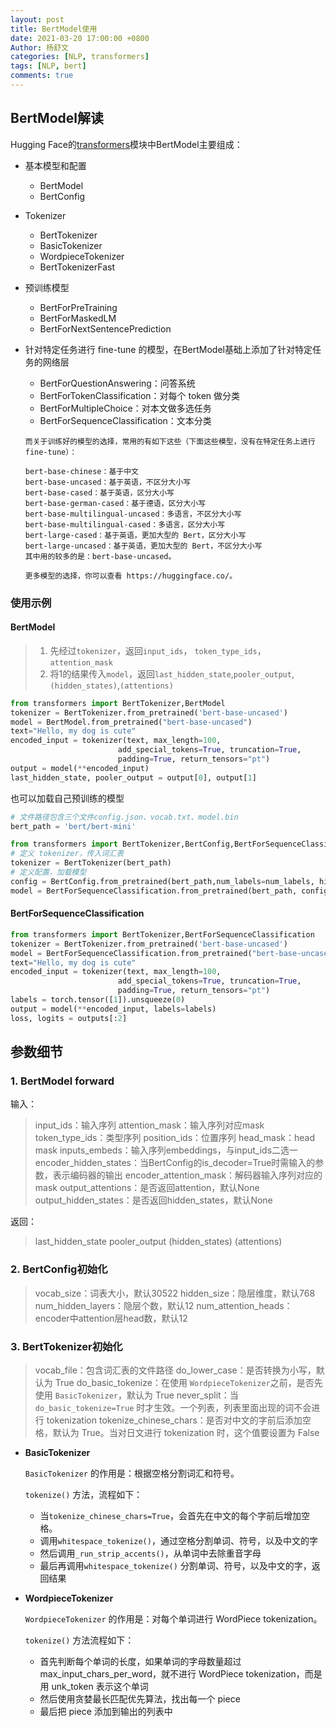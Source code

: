 ```yaml
---
layout: post
title: BertModel使用
date: 2021-03-20 17:00:00 +0800
Author: 杨舒文	
categories: [NLP, transformers] 
tags: [NLP, bert]
comments: true
---
```


## BertModel解读

Hugging Face的[transformers](https://huggingface.co/transformers/)模块中BertModel主要组成：

- 基本模型和配置

  - BertModel
  - BertConfig

- Tokenizer

  - BertTokenizer
  - BasicTokenizer
  - WordpieceTokenizer
  - BertTokenizerFast

- 预训练模型

  - BertForPreTraining
  - BertForMaskedLM
  - BertForNextSentencePrediction

- 针对特定任务进行 fine-tune 的模型，在BertModel基础上添加了针对特定任务的网络层

  - BertForQuestionAnswering：问答系统
  - BertForTokenClassification：对每个 token 做分类
  - BertForMultipleChoice：对本文做多选任务
  - BertForSequenceClassification：文本分类

  ```
  而关于训练好的模型的选择，常用的有如下这些（下面这些模型，没有在特定任务上进行 fine-tune）：
  
  bert-base-chinese：基于中文
  bert-base-uncased：基于英语，不区分大小写
  bert-base-cased：基于英语，区分大小写
  bert-base-german-cased：基于德语，区分大小写
  bert-base-multilingual-uncased：多语言，不区分大小写
  bert-base-multilingual-cased：多语言，区分大小写
  bert-large-cased：基于英语，更加大型的 Bert，区分大小写
  bert-large-uncased：基于英语，更加大型的 Bert，不区分大小写
  其中用的较多的是：bert-base-uncased。
  
  更多模型的选择，你可以查看 https://huggingface.co/。
  ```

### 使用示例

#### BertModel

> 1. 先经过`tokenizer`，返回`input_ids`， `token_type_ids`， `attention_mask`
>2. 将1的结果传入`model`，返回`last_hidden_state`,`pooler_output`,`(hidden_states)`,`(attentions)`

  ```python
from transformers import BertTokenizer,BertModel
tokenizer = BertTokenizer.from_pretrained('bert-base-uncased')
model = BertModel.from_pretrained("bert-base-uncased")
text="Hello, my dog is cute"
encoded_input = tokenizer(text, max_length=100,
                          add_special_tokens=True, truncation=True,
                          padding=True, return_tensors="pt")
output = model(**encoded_input)
last_hidden_state, pooler_output = output[0], output[1]
  ```

  也可以加载自己预训练的模型

  ```python
# 文件路径包含三个文件config.json、vocab.txt、model.bin
bert_path = 'bert/bert-mini'
  
from transformers import BertTokenizer,BertConfig,BertForSequenceClassification
# 定义 tokenizer，传入词汇表
tokenizer = BertTokenizer(bert_path)
# 定义配置，加载模型
config = BertConfig.from_pretrained(bert_path,num_labels=num_labels, hidden_dropout_prob=hidden_dropout_prob)
model = BertForSequenceClassification.from_pretrained(bert_path, config=config)
  ```

#### BertForSequenceClassification

  ```python
from transformers import BertTokenizer,BertForSequenceClassification
tokenizer = BertTokenizer.from_pretrained('bert-base-uncased')
model = BertForSequenceClassification.from_pretrained("bert-base-uncased")
text="Hello, my dog is cute"
encoded_input = tokenizer(text, max_length=100,
                          add_special_tokens=True, truncation=True,
                          padding=True, return_tensors="pt")
labels = torch.tensor([1]).unsqueeze(0)
output = model(**encoded_input, labels=labels)
loss, logits = outputs[:2]
  ```

## 参数细节

### 1. BertModel forward

输入：
  > input_ids：输入序列
  > attention_mask：输入序列对应mask
  > token_type_ids：类型序列
  > position_ids：位置序列
  > head_mask：head mask
  > inputs_embeds：输入序列embeddings，与input_ids二选一
  > encoder_hidden_states：当BertConfig的is_decoder=True时需输入的参数，表示编码器的输出
  > encoder_attention_mask：解码器输入序列对应的mask
  > output_attentions：是否返回attention，默认None
  > output_hidden_states：是否返回hidden_states，默认None

返回：
  > last_hidden_state
  > pooler_output
  > (hidden_states)
  > (attentions)

### 2. BertConfig初始化

> vocab_size：词表大小，默认30522
> hidden_size：隐层维度，默认768
> num_hidden_layers：隐层个数，默认12
> num_attention_heads：encoder中attention层head数，默认12

### 3. BertTokenizer初始化

> vocab_file：包含词汇表的文件路径
> do_lower_case：是否转换为小写，默认为 True
> do_basic_tokenize：在使用 `WordpieceTokenizer`之前，是否先使用 `BasicTokenizer`，默认为 True
> never_split：当 `do_basic_tokenize=True` 时才生效。一个列表，列表里面出现的词不会进行 tokenization
> tokenize_chinese_chars：是否对中文的字前后添加空格，默认为 True。当对日文进行 tokenization 时，这个值要设置为 False

- **BasicTokenizer**

  `BasicTokenizer` 的作用是：根据空格分割词汇和符号。

   `tokenize()` 方法，流程如下：

  - 当`tokenize_chinese_chars=True`，会首先在中文的每个字前后增加空格。
  - 调用`whitespace_tokenize()`，通过空格分割单词、符号，以及中文的字
  - 然后调用`_run_strip_accents()`，从单词中去除重音字母
  - 最后再调用`whitespace_tokenize()` 分割单词、符号，以及中文的字，返回结果

- **WordpieceTokenizer**

  `WordpieceTokenizer` 的作用是：对每个单词进行 WordPiece tokenization。

  `tokenize()` 方法流程如下：

  - 首先判断每个单词的长度，如果单词的字母数量超过 max_input_chars_per_word，就不进行 WordPiece tokenization，而是用 unk_token 表示这个单词
  - 然后使用贪婪最长匹配优先算法，找出每一个 piece
  - 最后把 piece 添加到输出的列表中
  
  
  
  
  
  